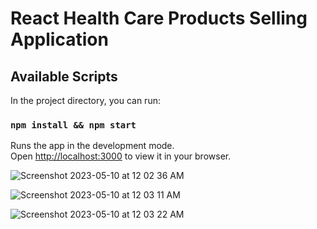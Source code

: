 # React Health Care Products Selling Application

## Available Scripts

In the project directory, you can run:

### `npm install && npm start`

Runs the app in the development mode.\
Open [http://localhost:3000](http://localhost:3000) to view it in your browser.





![Screenshot 2023-05-10 at 12 02 36 AM](https://github.com/ashishva/Ecommerce-Site-Using-Redux-Toolkit/assets/2153396/d67657db-bc77-4eaa-8d59-d74d13fc9047)



![Screenshot 2023-05-10 at 12 03 11 AM](https://github.com/ashishva/Ecommerce-Site-Using-Redux-Toolkit/assets/2153396/b1f95579-7c08-41de-8597-ba5118a46379)



![Screenshot 2023-05-10 at 12 03 22 AM](https://github.com/ashishva/Ecommerce-Site-Using-Redux-Toolkit/assets/2153396/a4fdaacb-2e99-4bb5-916d-37002189123a)

